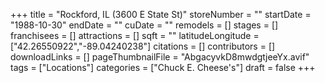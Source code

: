 +++
title = "Rockford, IL (3600 E State St)"
storeNumber = ""
startDate = "1988-10-30"
endDate = ""
cuDate = ""
remodels = []
stages = []
franchisees = []
attractions = []
sqft = ""
latitudeLongitude = ["42.26550922","-89.04240238"]
citations = []
contributors = []
downloadLinks = []
pageThumbnailFile = "AbgacyvkD8mwdgtjeeYx.avif"
tags = ["Locations"]
categories = ["Chuck E. Cheese's"]
draft = false
+++
